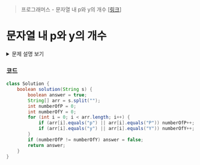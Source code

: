 > 프로그래머스 - 문자열 내 p와 y의 개수 [[링크](https://school.programmers.co.kr/learn/courses/30/lessons/12916)]

# 문자열 내 p와 y의 개수
<details markdown ="1">
<summary>문제 설명 보기</summary>
<img src="https://user-images.githubusercontent.com/86038910/187076152-3fbe4eb4-23b2-4817-a03e-63834c247557.png">
</details>

### 코드
```java
class Solution {
    boolean solution(String s) {
        boolean answer = true;
        String[] arr = s.split("");
        int numberOfP = 0;
        int numberOfY = 0;
        for (int i = 0; i < arr.length; i++) {
            if (arr[i].equals("p") || arr[i].equals("P")) numberOfP++;
            if (arr[i].equals("y") || arr[i].equals("Y")) numberOfY++;
        }
        if (numberOfP != numberOfY) answer = false;
        return answer;
    }
}
```
